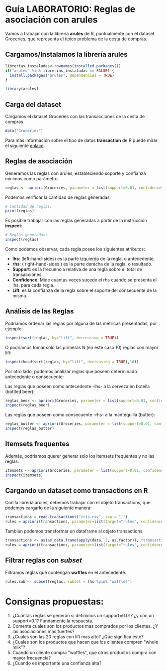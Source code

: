 # Guía LABORATORIO: Reglas de asociación con arules

Vamos a trabajar con la librería __arules__ de R, puntualmente con el dataset Groceries, que representa el típico problema de la cesta de compras.

## Cargamos/Instalamos la librería arules

```r
librerias_instaladas<-rownames(installed.packages())
if("arules" %in% librerias_instaladas == FALSE) {
  install.packages("arules", dependencies = TRUE)
}

library(arules)
```

## Carga del dataset
Cargamos el dataset Groceries con las transacciones de la cesta de compras

```r
data("Groceries")
```

Para más información sobre el tipo de datos __transaction__ de R puede mirar el siguiente [enlace](https://www.rdocumentation.org/packages/arules/versions/1.6-1/topics/transactions-class).

## Reglas de asociación

Generamos las reglas con arules, estableciendo soporte y confianza mínimos como parámetro.

```R
reglas <- apriori(Groceries, parameter = list(support=0.01, confidence=0.01, target = "rules"))
 ```

Podemos verificar la cantidad de reglas generadas:

```R
# Cantidad de reglas:
print(reglas)
```

Es posible trabajar con las reglas generadas a partir de la instrucción __inspect__:

```R
# Reglas generadas:
inspect(reglas)
```

Como podemos observar, cada regla posee los siguientes atributos:
- __lhs__: (left-hand-sides) es la parte izquierda de la regla, o antecedente.
- __rhs__: ( right-hand-sides ) es la parte derecha de la regla, o resultado.
- __Support__:  es la frecuencia relativa de una regla sobre el total de transacciones.
- __Confidence__: Mide cuantas veces sucede el rhs cuando se presenta el lhs, para cada regla.
- __Lift__: es la confianza de la regla sobre  el  soporte  del  consecuente  de la  misma.

## Análisis de las Reglas
Podríamos ordenar las reglas por alguna de las métricas presentadas, por ejemplo:

```R
inspect(sort(reglas, by="lift", decreasing = TRUE))
```

O podríamos tomar solo las primeras N (en este caso 10) reglas con mayor lift:

```R
inspect(head(sort(reglas, by="lift", decreasing = TRUE),10))
```

Por otro lado, podemos analizar reglas que poseen determinado antecedente o consecuente:

Las reglas que poseen como antecedente -lhs- a la cerveza en botella (bottled beer):
```R
reglas_beer <- apriori(Groceries, parameter = list(support=0.01, confidence=0.01, target = "rules"), appearance = list(lhs="bottled beer"))
inspect(reglas_beer)
```

Las reglas que poseen como consecuente -rhs- a la mantequilla (butter):
```R
reglas_butter <- apriori(Groceries, parameter = list(support=0.01, confidence=0.01, target = "rules"), appearance = list(rhs="butter"))
inspect(reglas_butter)
```

## Itemsets frequentes
Además, podríamos querer generar solo los itemsets frequentes y no las reglas:

```R
itemsets <- apriori(Groceries, parameter = list(support=0.01, confidence=0.01, target="frequent itemsets"))
inspect(itemsets)
```

## Cargando un dataset como transactions en R
Con la librería arules, debemos trabajar con el objeto transactions, que podemos cargarlo de la siguiente manera:
```R
transactions = read.transactions("iris.csv", sep = ",")
rules = apriori(transactions, parameter=list(target="rules", confidence=0.25, support=0.2))
```

También podemos transformar un dataframe al objeto transactions:
```R
transactions <- as(as.data.frame(apply(data, 2, as.factor)), "transactions")
rules = apriori(transactions, parameter=list(target="rules", confidence=0.25, support=0.2))
```

## Filtrar reglas con _subset_

Filtramos reglas que contengan **waffles** en el antecedente.

```R
rules.sub <- subset(reglas, subset = lhs %pin% "waffles")
```

# Consignas propuestas:
1. ¿Cuantas reglas se generan si definimos un support=0.01? ¿y con un support=0.1? Fundamente la respuesta.
2. Comente cuales son los productos mas comprados por los clientes. ¿Y las asociaciones mas fuertes?
3. ¿Cuales son las 20 reglas con lift mas alto? ¿Que significa esto?
4. ¿Cuales son los productos que hacen que los clientes compren "whole milk"?
5. Cuando un cliente compra "waffles", que otros productos compra con mayor frecuencia?
6. ¿Cuando es importante una confianza alta? 
